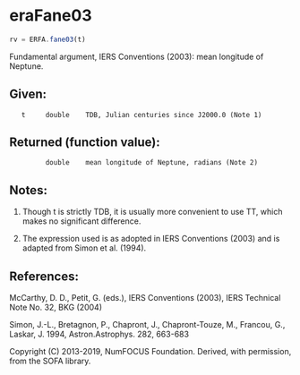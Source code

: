 # eraFane03

```js
rv = ERFA.fane03(t)
```

Fundamental argument, IERS Conventions (2003):
mean longitude of Neptune.

## Given:
```
   t     double    TDB, Julian centuries since J2000.0 (Note 1)
```

## Returned (function value):
```
         double    mean longitude of Neptune, radians (Note 2)
```

## Notes:

1) Though t is strictly TDB, it is usually more convenient to use
   TT, which makes no significant difference.

2) The expression used is as adopted in IERS Conventions (2003) and
   is adapted from Simon et al. (1994).

## References:

   McCarthy, D. D., Petit, G. (eds.), IERS Conventions (2003),
   IERS Technical Note No. 32, BKG (2004)

   Simon, J.-L., Bretagnon, P., Chapront, J., Chapront-Touze, M.,
   Francou, G., Laskar, J. 1994, Astron.Astrophys. 282, 663-683

Copyright (C) 2013-2019, NumFOCUS Foundation.
Derived, with permission, from the SOFA library.
